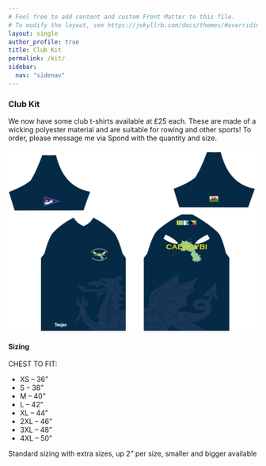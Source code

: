```yaml
---
# Feel free to add content and custom Front Matter to this file.
# To modify the layout, see https://jekyllrb.com/docs/themes/#overriding-theme-defaults
layout: single
author_profile: true
title: Club Kit
permalink: /kit/
sidebar:
  nav: "sidenav"
---
```

<h3>Club Kit</h3>
<p>We now have some club t-shirts available at £25 each. These are made of a wicking polyester material and are suitable for rowing and other sports! To order, please message me via Spond with the quantity and size.</p>
<img src="/docs/assets/images/tshirt.jpg" alt="T-shirt image">
<h4>Sizing</h4>
  CHEST TO FIT:
<ul>
  <li>XS – 36”</li>
  <li>S – 38”</li>
  <li>M – 40”</li>
  <li>L – 42”</li>
  <li>XL – 44”</li>
  <li>2XL – 46”</li>
  <li>3XL – 48”</li>
  <li>4XL – 50”</li>
  </ul>

<p>Standard sizing with extra sizes, up 2” per size, smaller and bigger available</p>
  
